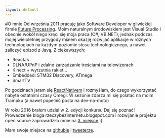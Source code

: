 ```yaml
---
layout: default
---
```


#O mnie
Od września 2011 pracuję jako Software Developer w gliwickiej firmie [Future Processing](https://www.future-processing.com). Moim naturalnym środowiskiem jest Visual Studio i obecnie wokół niego kręci się moja praca (C#, VB.NET), jednak podczas mojej wieloletniej przygody miałem okazję rozwijać aplikacje w różnych technologiach na każdym poziomie stosu technologicznego, a nawet zaliczyć epizod z Javą. 
Z ciekawszych:

* ReactJs
* DLNA/UPnP i zdalne zarządzanie treściami na telewizorach
* Kinect + wyrzutnia rakiet...
* Embedded: STM32 Discovery, ATmega
* SmartTV

Po godzinach jaram się [ReactNativem](https://facebook.github.io/react-native/) i rozmyślam, do czego wykorzystać nabyte ostatnimi czasy Omegi. W sezonie zdarza mi się polatać na moim Trampku (a nawet popełnić posta na dev-na-moto)

W roku 2016 brałem udział w 2. edycji konkursu Daj się poznać! Prowadzenie bloga rzeczybezinternetu.blogspot.com i rozwijanie projektu open source zaprowadziło mnie na [3. miejsce](http://devstyle.pl/2016/06/20/wyniki-i-podsumowanie-daj-sie-poznac-2016/) :)

Mam swoje miejsce na [githubie](https://github.com/slawciu) i [tweeterze](https://twitter.com/slavciu). 